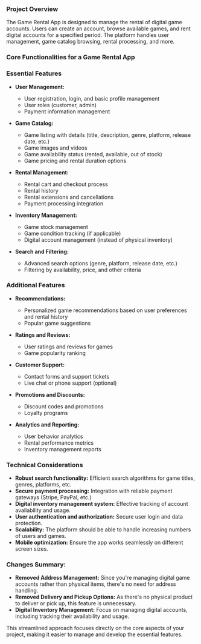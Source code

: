 ### Project Overview
The Game Rental App is designed to manage the rental of digital game accounts. Users can create an account, browse available games, and rent digital accounts for a specified period. The platform handles user management, game catalog browsing, rental processing, and more.

### Core Functionalities for a Game Rental App

### Essential Features

* **User Management:**
    * User registration, login, and basic profile management
    * User roles (customer, admin)
    * Payment information management

* **Game Catalog:**
    * Game listing with details (title, description, genre, platform, release date, etc.)
    * Game images and videos
    * Game availability status (rented, available, out of stock)
    * Game pricing and rental duration options

* **Rental Management:**
    * Rental cart and checkout process
    * Rental history
    * Rental extensions and cancellations
    * Payment processing integration

* **Inventory Management:**
    * Game stock management
    * Game condition tracking (if applicable)
    * Digital account management (instead of physical inventory)

* **Search and Filtering:**
    * Advanced search options (genre, platform, release date, etc.)
    * Filtering by availability, price, and other criteria

### Additional Features

* **Recommendations:**
    * Personalized game recommendations based on user preferences and rental history
    * Popular game suggestions

* **Ratings and Reviews:**
    * User ratings and reviews for games
    * Game popularity ranking

* **Customer Support:**
    * Contact forms and support tickets
    * Live chat or phone support (optional)

* **Promotions and Discounts:**
    * Discount codes and promotions
    * Loyalty programs

* **Analytics and Reporting:**
    * User behavior analytics
    * Rental performance metrics
    * Inventory management reports

### Technical Considerations

* **Robust search functionality:** Efficient search algorithms for game titles, genres, platforms, etc.
* **Secure payment processing:** Integration with reliable payment gateways (Stripe, PayPal, etc.)
* **Digital inventory management system:** Effective tracking of account availability and usage.
* **User authentication and authorization:** Secure user login and data protection.
* **Scalability:** The platform should be able to handle increasing numbers of users and games.
* **Mobile optimization:** Ensure the app works seamlessly on different screen sizes.

### Changes Summary:
- **Removed Address Management:** Since you're managing digital game accounts rather than physical items, there's no need for address handling.
- **Removed Delivery and Pickup Options:** As there's no physical product to deliver or pick up, this feature is unnecessary.
- **Digital Inventory Management:** Focus on managing digital accounts, including tracking their availability and usage.

This streamlined approach focuses directly on the core aspects of your project, making it easier to manage and develop the essential features.
